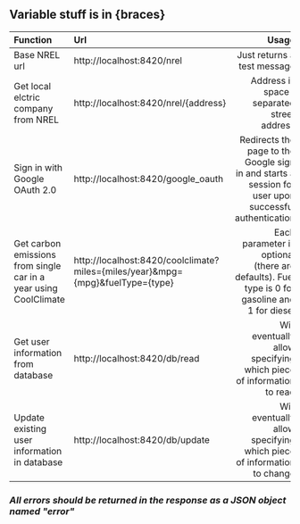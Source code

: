 ## Variable stuff is in **{braces}**

| Function                                                          | Url                                                                               | Usage                                                                                         |
| :--------                                                         | :-------------                                                                    | -------------:                                                                                |
| Base NREL url                                                     | http://localhost:8420/nrel                                                        | Just returns a test message                                                                        |
| Get local elctric company from NREL                               | http://localhost:8420/nrel/{address}                                              | Address is space-separated street address                                       |
| Sign in with Google OAuth 2.0                                     | http://localhost:8420/google_oauth                                                | Redirects the page to the Google sign in and starts a session for user upon successful authentication    |
| Get carbon emissions from single car in a year using CoolClimate  | http://localhost:8420/coolclimate?miles={miles/year}&mpg={mpg}&fuelType={type}    | Each parameter is optional (there are defaults). Fuel type is 0 for gasoline and 1 for diesel |
| Get user information from database                                | http://localhost:8420/db/read                                                     | Will eventually allow specifying which piece of information to read |
| Update existing user information in database                      | http://localhost:8420/db/update                                                   | Will eventually allow specifying which piece of information to change |

### *All errors should be returned in the response as a JSON object named "error"*

<!-- TODO: add default values -->